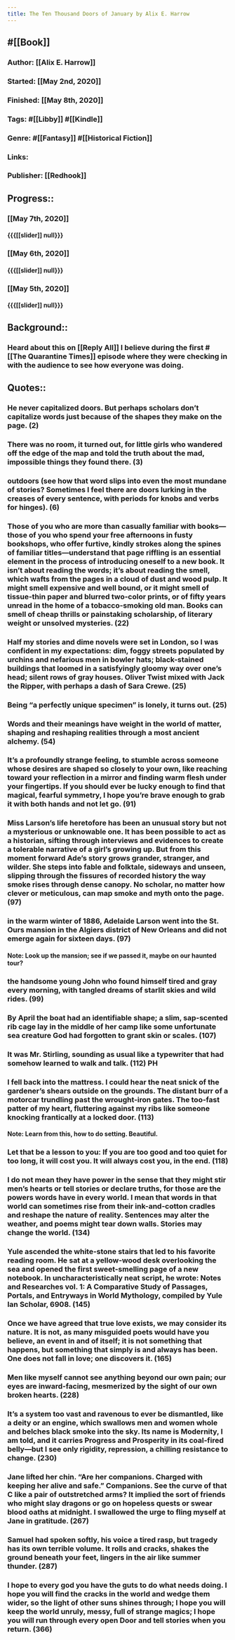 ```yaml
---
title: The Ten Thousand Doors of January by Alix E. Harrow
---
```


## #[[Book]]
### Author: [[Alix E. Harrow]]

### Started: [[May 2nd, 2020]]

### Finished: [[May 8th, 2020]]

### Tags: #[[Libby]] #[[Kindle]]

### Genre: #[[Fantasy]] #[[Historical Fiction]]

### Links: 

### Publisher: [[Redhook]]

## Progress::
### [[May 7th, 2020]]
#### {{{[[slider]] null}}}

### [[May 6th, 2020]]
#### {{{[[slider]] null}}}

### [[May 5th, 2020]]
#### {{{[[slider]] null}}}

## Background::
### Heard about this on [[Reply All]] I believe during the first #[[The Quarantine Times]] episode where they were checking in with the audience to see how everyone was doing.

## Quotes::
### He never capitalized doors. But perhaps scholars don’t capitalize words just because of the shapes they make on the page. (2)

### There was no room, it turned out, for little girls who wandered off the edge of the map and told the truth about the mad, impossible things they found there. (3)

### outdoors (see how that word slips into even the most mundane of stories? Sometimes I feel there are doors lurking in the creases of every sentence, with periods for knobs and verbs for hinges). (6)

### Those of you who are more than casually familiar with books—those of you who spend your free afternoons in fusty bookshops, who offer furtive, kindly strokes along the spines of familiar titles—understand that page riffling is an essential element in the process of introducing oneself to a new book. It isn’t about reading the words; it’s about reading the smell, which wafts from the pages in a cloud of dust and wood pulp. It might smell expensive and well bound, or it might smell of tissue-thin paper and blurred two-color prints, or of fifty years unread in the home of a tobacco-smoking old man. Books can smell of cheap thrills or painstaking scholarship, of literary weight or unsolved mysteries. (22)

### Half my stories and dime novels were set in London, so I was confident in my expectations: dim, foggy streets populated by urchins and nefarious men in bowler hats; black-stained buildings that loomed in a satisfyingly gloomy way over one’s head; silent rows of gray houses. Oliver Twist mixed with Jack the Ripper, with perhaps a dash of Sara Crewe. (25)

### Being “a perfectly unique specimen” is lonely, it turns out. (25)

### Words and their meanings have weight in the world of matter, shaping and reshaping realities through a most ancient alchemy. (54)

### It’s a profoundly strange feeling, to stumble across someone whose desires are shaped so closely to your own, like reaching toward your reflection in a mirror and finding warm flesh under your fingertips. If you should ever be lucky enough to find that magical, fearful symmetry, I hope you’re brave enough to grab it with both hands and not let go. (91)

### Miss Larson’s life heretofore has been an unusual story but not a mysterious or unknowable one. It has been possible to act as a historian, sifting through interviews and evidences to create a tolerable narrative of a girl’s growing up. But from this moment forward Ade’s story grows grander, stranger, and wilder. She steps into fable and folktale, sideways and unseen, slipping through the fissures of recorded history the way smoke rises through dense canopy. No scholar, no matter how clever or meticulous, can map smoke and myth onto the page. (97)

### in the warm winter of 1886, Adelaide Larson went into the St. Ours mansion in the Algiers district of New Orleans and did not emerge again for sixteen days. (97)
#### Note: Look up the mansion; see if we passed it, maybe on our haunted tour?

### the handsome young John who found himself tired and gray every morning, with tangled dreams of starlit skies and wild rides. (99)

### By April the boat had an identifiable shape; a slim, sap-scented rib cage lay in the middle of her camp like some unfortunate sea creature God had forgotten to grant skin or scales. (107)

### It was Mr. Stirling, sounding as usual like a typewriter that had somehow learned to walk and talk. (112) PH

### I fell back into the mattress. I could hear the neat snick of the gardener’s shears outside on the grounds. The distant burr of a motorcar trundling past the wrought-iron gates. The too-fast patter of my heart, fluttering against my ribs like someone knocking frantically at a locked door. (113)
#### Note: Learn from this, how to do setting. Beautiful.

### Let that be a lesson to you: If you are too good and too quiet for too long, it will cost you. It will always cost you, in the end. (118)

### I do not mean they have power in the sense that they might stir men’s hearts or tell stories or declare truths, for those are the powers words have in every world. I mean that words in that world can sometimes rise from their ink-and-cotton cradles and reshape the nature of reality. Sentences may alter the weather, and poems might tear down walls. Stories may change the world. (134)

### Yule ascended the white-stone stairs that led to his favorite reading room. He sat at a yellow-wood desk overlooking the sea and opened the first sweet-smelling page of a new notebook. In uncharacteristically neat script, he wrote: Notes and Researches vol. 1: A Comparative Study of Passages, Portals, and Entryways in World Mythology, compiled by Yule Ian Scholar, 6908. (145)

### Once we have agreed that true love exists, we may consider its nature. It is not, as many misguided poets would have you believe, an event in and of itself; it is not something that happens, but something that simply is and always has been. One does not fall in love; one discovers it. (165)

### Men like myself cannot see anything beyond our own pain; our eyes are inward-facing, mesmerized by the sight of our own broken hearts. (228)

### It’s a system too vast and ravenous to ever be dismantled, like a deity or an engine, which swallows men and women whole and belches black smoke into the sky. Its name is Modernity, I am told, and it carries Progress and Prosperity in its coal-fired belly—but I see only rigidity, repression, a chilling resistance to change. (230)

### Jane lifted her chin. “Are her companions. Charged with keeping her alive and safe.” Companions. See the curve of that C like a pair of outstretched arms? It implied the sort of friends who might slay dragons or go on hopeless quests or swear blood oaths at midnight. I swallowed the urge to fling myself at Jane in gratitude. (267)

### Samuel had spoken softly, his voice a tired rasp, but tragedy has its own terrible volume. It rolls and cracks, shakes the ground beneath your feet, lingers in the air like summer thunder. (287)

### I hope to every god you have the guts to do what needs doing. I hope you will find the cracks in the world and wedge them wider, so the light of other suns shines through; I hope you will keep the world unruly, messy, full of strange magics; I hope you will run through every open Door and tell stories when you return. (366)
